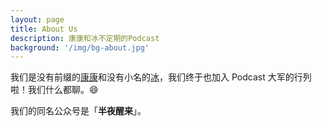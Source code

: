 ```yaml
---
layout: page
title: About Us
description: 康康和冰不定期的Podcast
background: '/img/bg-about.jpg'
---
```



我们是没有前缀的[康康](https://xuankanglin.comm)和没有小名的[冰](https://kanglovesbing.com)，我们终于也加入 Podcast 大军的行列啦！我们什么都聊。😄

我们的同名公众号是「**半夜醒来**」。
